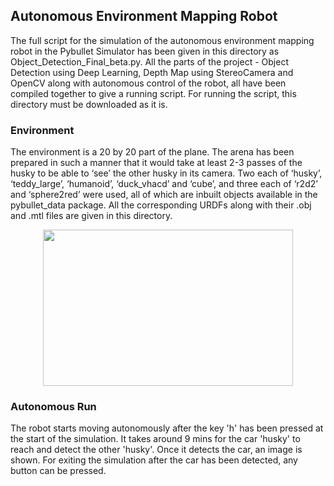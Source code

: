 ## Autonomous Environment Mapping Robot
The full script for the simulation of the autonomous environment mapping robot in the Pybullet Simulator has been given in this directory as Object_Detection_Final_beta.py. All the parts of the project - Object Detection using Deep Learning, Depth Map using StereoCamera and OpenCV along with autonomous control of the robot, all have been compiled together to give a running script. For running the script, this directory must be downloaded as it is. 

### Environment
The environment is a 20 by 20 part of the plane. The arena has been prepared in such a manner that it would take at least 2-3 passes of the husky to be able to ‘see’ the other husky in its camera. Two each of ‘husky’, ‘teddy_large’, ‘humanoid’, ‘duck_vhacd’ and ‘cube’, and three each of ‘r2d2’ and ‘sphere2red’ were used, all of which are inbuilt objects available in the pybullet_data package. All the corresponding URDFs along with their .obj and .mtl files are given in this directory.
<p align="center">
 <img  width="400" height="250" src="https://github.com/Terabyte17/Autonomous-Room-Mapping-Robot/blob/master/Grid%20Media/Grid.png">
</p>


### Autonomous Run
The robot starts moving autonomously after the key 'h' has been pressed at the start of the simulation. It takes around 9 mins for the car 'husky' to reach and detect the other 'husky'. Once it detects the car, an image is shown. For exiting the simulation after the car has been detected, any button can be pressed.
